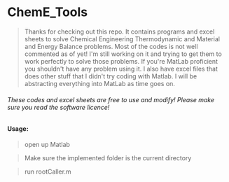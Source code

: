 # ChemE_Tools
  
> Thanks for checking out this repo. It contains programs and excel sheets to solve Chemical Engineering Thermodynamic and Material and
  Energy Balance problems. Most of the codes is not well commented as of yet! I'm still working on it and trying to get them to
  work perfectly to solve those problems. If you're MatLab proficient you shouldn't have any problem using it. I also have excel files that does other stuff that I didn't try coding with Matlab. I will be abstracting everything into MatLab as time goes on.


###### These codes and excel sheets are free to use and modify! Please make sure you read the software licence!

#### Usage:

> open up Matlab
  
> Make sure the implemented folder is the current directory
  
> run rootCaller.m
  
